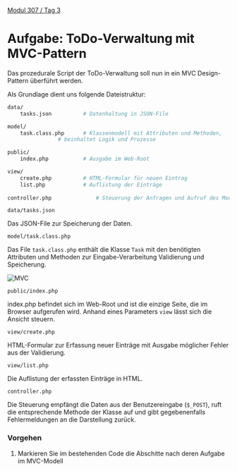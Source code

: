  [Modul 307 / Tag 3](/ilv.307/03-modul-307)
 
# Aufgabe: ToDo-Verwaltung mit MVC-Pattern

Das prozedurale Script der ToDo-Verwaltung soll nun in ein MVC Design-Pattern überführt werden.

Als Grundlage dient uns folgende Dateistruktur:

```bash
data/ 
	tasks.json          # Datenhaltung in JSON-File

model/ 
	task.class.php      # Klassenmodell mit Attributen und Methoden,
			    # beinhaltet Logik und Prozesse

public/
	index.php           # Ausgabe im Web-Root

view/
	create.php          # HTML-Formular für neuen Eintrag
	list.php            # Auflistung der Einträge
	
controller.php              # Steuerung der Anfragen und Aufruf des Models
```

`data/tasks.json`

Das JSON-File zur Speicherung der Daten.

`model/task.class.php`

Das File `task.class.php` enthält die Klasse `Task` mit den benötigten Attributen und Methoden zur Eingabe-Verarbeitung Validierung und Speicherung. 

![MVC](/ilv.307/assets/images/uml-class-task.png)

`public/index.php`

index.php befindet sich im Web-Root und ist die einzige Seite, die im Browser aufgerufen wird. Anhand eines Parameters `view` lässt sich die Ansicht steuern.

`view/create.php`

HTML-Formular zur Erfassung neuer Einträge mit Ausgabe möglicher Fehler aus der Validierung.

`view/list.php`

Die Auflistung der erfassten Einträge in HTML.

`controller.php`

Die Steuerung empfängt die Daten aus der Benutzereingabe (`$_POST`), ruft die entsprechende Methode der Klasse auf und gibt gegebenenfalls Fehlermeldungen an die Darstellung zurück.

### Vorgehen

1. Markieren Sie im bestehenden Code die Abschitte nach deren Aufgabe im MVC-Modell
<!--stackedit_data:
eyJoaXN0b3J5IjpbNDk0MzkwNDgyXX0=
-->